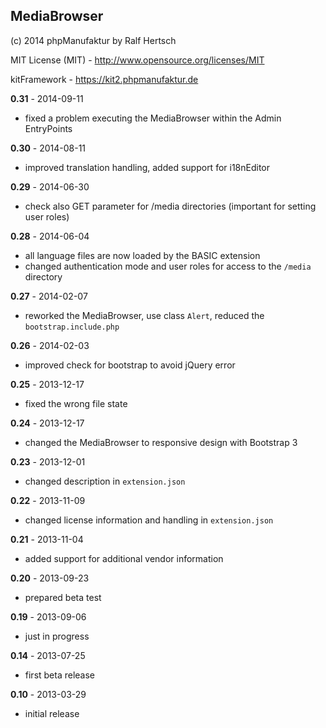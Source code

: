 ## MediaBrowser

(c) 2014 phpManufaktur by Ralf Hertsch

MIT License (MIT) - <http://www.opensource.org/licenses/MIT>

kitFramework - <https://kit2.phpmanufaktur.de>

**0.31** - 2014-09-11

* fixed a problem executing the MediaBrowser within the Admin EntryPoints

**0.30** - 2014-08-11

* improved translation handling, added support for i18nEditor

**0.29** - 2014-06-30

* check also GET parameter for /media directories (important for setting user roles)

**0.28** - 2014-06-04

* all language files are now loaded by the BASIC extension
* changed authentication mode and user roles for access to the `/media` directory

**0.27** - 2014-02-07

* reworked the MediaBrowser, use class `Alert`, reduced the `bootstrap.include.php`

**0.26** - 2014-02-03

* improved check for bootstrap to avoid jQuery error

**0.25** - 2013-12-17

* fixed the wrong file state

**0.24** - 2013-12-17

* changed the MediaBrowser to responsive design with Bootstrap 3

**0.23** - 2013-12-01

* changed description in `extension.json`

**0.22** - 2013-11-09

* changed license information and handling in `extension.json`

**0.21** - 2013-11-04

* added support for additional vendor information

**0.20** - 2013-09-23

* prepared beta test

**0.19** - 2013-09-06

* just in progress

**0.14** - 2013-07-25

* first beta release

**0.10** - 2013-03-29

* initial release